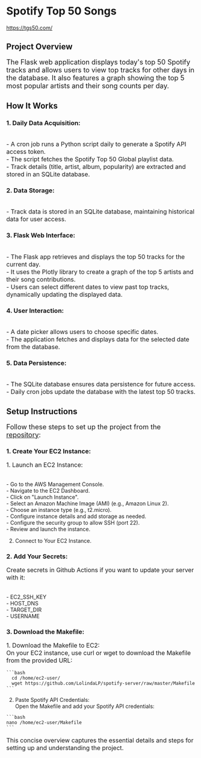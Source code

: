 # Spotify Top 50 Songs

https://tgs50.com/

## Project Overview

<p style="font-size: 18px;">The Flask web application displays today's top 50 Spotify tracks and allows users to view top tracks for other days in the database. It also features a graph showing the top 5 most popular artists and their song counts per day.</p>

## How It Works

### 1. Daily Data Acquisition:
<p style="font-size: 16px;">
<br>- A cron job runs a Python script daily to generate a Spotify API access token.
<br>- The script fetches the Spotify Top 50 Global playlist data.
<br>- Track details (title, artist, album, popularity) are extracted and stored in an SQLite database.
</p>

### 2. Data Storage:
<p style="font-size: 16px;">
<br>- Track data is stored in an SQLite database, maintaining historical data for user access.
</p>

### 3. Flask Web Interface:
<p style="font-size: 16px;">
<br>- The Flask app retrieves and displays the top 50 tracks for the current day.
<br>- It uses the Plotly library to create a graph of the top 5 artists and their song contributions.
<br>- Users can select different dates to view past top tracks, dynamically updating the displayed data.
</p>

### 4. User Interaction:
<p style="font-size: 16px;">
<br>- A date picker allows users to choose specific dates.
<br>- The application fetches and displays data for the selected date from the database.
</p>

### 5. Data Persistence:
<p style="font-size: 16px;">
<br>- The SQLite database ensures data persistence for future access.
<br>- Daily cron jobs update the database with the latest top 50 tracks.
</p>

## Setup Instructions

<p style="font-size: 18px;">
Follow these steps to set up the project from the <a href="https://github.com/LolindaLP/spotify-server">repository</a>:
</p>

### 1. Create Your EC2 Instance:
<p style="font-size: 16px;">
1. Launch an EC2 Instance:
  <p style="font-size: 14px;">
  <br>- Go to the AWS Management Console.
  <br>- Navigate to the EC2 Dashboard.
  <br>- Click on "Launch Instance".
  <br>- Select an Amazon Machine Image (AMI) (e.g., Amazon Linux 2).
  <br>- Choose an instance type (e.g., t2.micro).
  <br>- Configure instance details and add storage as needed.
  <br>- Configure the security group to allow SSH (port 22).
  <br>- Review and launch the instance.
  </p>

2. Connect to Your EC2 Instance.
</p>

### 2. Add Your Secrets:
<p style="font-size: 16px;">
Create secrets in Github Actions if you want to update your server with it:
    <p style="font-size: 14px;">
    <br>- EC2_SSH_KEY
    <br>- HOST_DNS
    <br>- TARGET_DIR
    <br>- USERNAME
    </p>
</p>

### 3. Download the Makefile:
  <p style="font-size: 16px;">
  1. Download the Makefile to EC2:
    <br> On your EC2 instance, use curl or wget to download the Makefile from the provided URL:
    
    ```bash
      cd /home/ec2-user/
      wget https://github.com/LolindaLP/spotify-server/raw/master/Makefile
    ```
    
  2. Paste Spotify API Credentials:
     <br>  Open the Makefile and add your Spotify API credentials:

    ```bash
    nano /home/ec2-user/Makefile
    ```
  </p>

<p style="font-size: 16px;">
This concise overview captures the essential details and steps for setting up and understanding the project.
</p>
